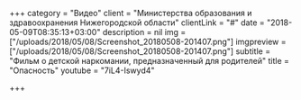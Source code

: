 +++
category = "Видео"
client = "Министерства образования и здравоохранения Нижегородской области"
clientLink = "#"
date = "2018-05-09T08:35:13+03:00"
description = nil
img = ["/uploads/2018/05/08/Screenshot_20180508-201407.png"]
imgpreview = ["/uploads/2018/05/08/Screenshot_20180508-201407.png"]
subtitle = "Фильм о детской наркомании, предназначенный для родителей"
title = "Опасность"
youtube = "7iL4-Iswyd4"

+++
